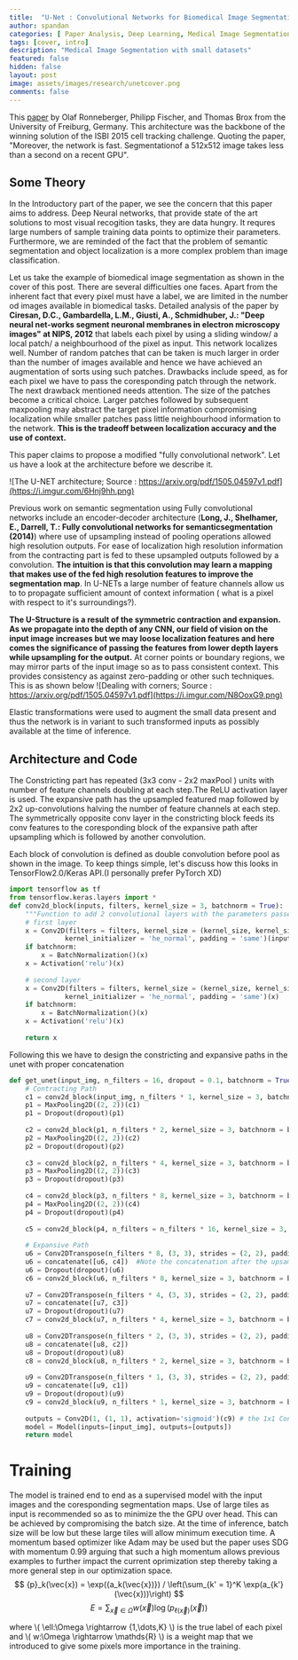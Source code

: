 ```yaml
---
title:  "U-Net : Convolutional Networks for Biomedical Image Segmentation"
author: spandan
categories: [ Paper Analysis, Deep Learning, Medical Image Segmentation ]
tags: [cover, intro]
description: "Medical Image Segmentation with small datasets"
featured: false
hidden: false
layout: post
image: assets/images/research/unetcover.png
comments: false
---
```


This <a href="https://arxiv.org/pdf/1505.04597v1.pdf">paper</a> by Olaf Ronneberger, Philipp Fischer, and Thomas Brox from the University of Freiburg, Germany. This architecture was the backbone of the winning solution of the ISBI 2015 cell tracking challenge. Quoting the paper, "Moreover,  the  network  is  fast.  Segmentationof a 512x512 image takes less than a second on a recent GPU". 

## Some Theory
In the Introductory part of the paper, we see the concern that this paper aims to address. Deep Neural networks, that provide state of the art solutions to most visual recogition tasks, they are data hungry. It requres large numbers of sample training data points to optimize their parameters. Furthermore, we are reminded of the fact that the problem of semantic segmentation and object localization is a more complex problem than image classification. 

Let us take the example of biomedical image segmentation as shown in the cover of this post. There are several difficulties one faces. Apart from the inherent fact that every pixel must have a label, we are limited in the number od images available in biomedical tasks. Detailed analysis of the paper by  **Ciresan, D.C., Gambardella, L.M., Giusti, A., Schmidhuber, J.: "Deep neural net-works segment neuronal membranes in electron microscopy images" at NIPS, 2012** that labels each pixel by using a sliding window/ a local patch/ a neighbourhood of the pixel as input. This network localizes well. Number of random patches that can be taken is much larger in order than the number of images available and hence we have achieved an augmentation of sorts using such patches. Drawbacks include speed, as for each pixel we have to pass the coresponding patch through the network. The next drawback mentioned needs attention. The size of the patches become a critical choice. Larger patches followed by subsequent maxpooling may abstract the target pixel information compromising localization while smaller patches pass little neighbourhood information to the network. **This is the tradeoff between localization accuracy and the use of context.**

This paper claims to propose a modified "fully convolutional network". Let us have a look at the architecture before we describe it.

![The U-NET architecture; Source : https://arxiv.org/pdf/1505.04597v1.pdf](https://i.imgur.com/6Hnj9hh.png)

Previous work on semantic segmentation using Fully convolutional networks include an encoder-decoder architecture
(**Long,  J.,  Shelhamer,  E.,  Darrell,  T.:  Fully  convolutional  networks  for  semanticsegmentation (2014)**) where use of upsampling instead of pooling operations allowed high resolution outputs. For ease of localization high resolution information from the contracting part is fed to these upsampled outputs followed by a convolution. **The intuition is that this convolution may learn a mapping that makes use of the fed high resolution features to improve the segmentation map**. In U-NETs a large number of feature channels allow us to to propagate sufficient amount of context information ( what is a pixel with respect to it's surroundings?).

**The U-Structure is a result of the symmetric contraction and expansion. As we propagate into the depth of any CNN, our field of vision on the input image increases but we may loose localization features and here comes the significance of passing the features from lower depth layers while upsampling for the output.** At corner points or boundary regions, we may mirror parts of the input image so as to pass consistent context. This provides consistency as against zero-padding or other such techniques. This is as shown below
![Dealing with corners; Source : https://arxiv.org/pdf/1505.04597v1.pdf](https://i.imgur.com/N8OoxG9.png)

Elastic transformations were used to augment the small data present and thus the network is in variant to such transformed inputs as possibly available at the time of inference.

## Architecture and Code
The Constricting part has repeated (3x3 conv - 2x2 maxPool ) units with number of feature channels doubling at each step.The ReLU activation layer is used. The expansive path has the upsampled featured map followed by 2x2 up-convolutions halving the number of feature channels at each step. The symmetrically opposite conv layer in the constricting block feeds its conv features to the coresponding block of the expansive path after upsampling which is followed by another convolution. 

Each block of convolution is defined as double convolution before pool as shown in the image. To keep things simple, let's discuss how this looks in TensorFlow2.0/Keras API.(I personally prefer PyTorch XD)

```python
import tensorflow as tf
from tensorflow.keras.layers import *
def conv2d_block(inputs, filters, kernel_size = 3, batchnorm = True):
    """Function to add 2 convolutional layers with the parameters passed to it"""
    # first layer
    x = Conv2D(filters = filters, kernel_size = (kernel_size, kernel_size),\
              kernel_initializer = 'he_normal', padding = 'same')(inputs)
    if batchnorm:
        x = BatchNormalization()(x)
    x = Activation('relu')(x)
    
    # second layer
    x = Conv2D(filters = filters, kernel_size = (kernel_size, kernel_size),\
              kernel_initializer = 'he_normal', padding = 'same')(x)
    if batchnorm:
        x = BatchNormalization()(x)
    x = Activation('relu')(x)
    
    return x
```
Following this we have to design the constricting and expansive paths in the unet with proper concatenation
```python
def get_unet(input_img, n_filters = 16, dropout = 0.1, batchnorm = True):
    # Contracting Path
    c1 = conv2d_block(input_img, n_filters * 1, kernel_size = 3, batchnorm = batchnorm)
    p1 = MaxPooling2D((2, 2))(c1)
    p1 = Dropout(dropout)(p1)
    
    c2 = conv2d_block(p1, n_filters * 2, kernel_size = 3, batchnorm = batchnorm)
    p2 = MaxPooling2D((2, 2))(c2)
    p2 = Dropout(dropout)(p2)
    
    c3 = conv2d_block(p2, n_filters * 4, kernel_size = 3, batchnorm = batchnorm)
    p3 = MaxPooling2D((2, 2))(c3)
    p3 = Dropout(dropout)(p3)
    
    c4 = conv2d_block(p3, n_filters * 8, kernel_size = 3, batchnorm = batchnorm)
    p4 = MaxPooling2D((2, 2))(c4)
    p4 = Dropout(dropout)(p4)
    
    c5 = conv2d_block(p4, n_filters = n_filters * 16, kernel_size = 3, batchnorm = batchnorm)
    
    # Expansive Path
    u6 = Conv2DTranspose(n_filters * 8, (3, 3), strides = (2, 2), padding = 'same')(c5)
    u6 = concatenate([u6, c4])  #Note the concatenation after the upsampling
    u6 = Dropout(dropout)(u6)
    c6 = conv2d_block(u6, n_filters * 8, kernel_size = 3, batchnorm = batchnorm)
    
    u7 = Conv2DTranspose(n_filters * 4, (3, 3), strides = (2, 2), padding = 'same')(c6)
    u7 = concatenate([u7, c3])
    u7 = Dropout(dropout)(u7)
    c7 = conv2d_block(u7, n_filters * 4, kernel_size = 3, batchnorm = batchnorm)
    
    u8 = Conv2DTranspose(n_filters * 2, (3, 3), strides = (2, 2), padding = 'same')(c7)
    u8 = concatenate([u8, c2])
    u8 = Dropout(dropout)(u8)
    c8 = conv2d_block(u8, n_filters * 2, kernel_size = 3, batchnorm = batchnorm)
    
    u9 = Conv2DTranspose(n_filters * 1, (3, 3), strides = (2, 2), padding = 'same')(c8)
    u9 = concatenate([u9, c1])
    u9 = Dropout(dropout)(u9)
    c9 = conv2d_block(u9, n_filters * 1, kernel_size = 3, batchnorm = batchnorm)
    
    outputs = Conv2D(1, (1, 1), activation='sigmoid')(c9) # the 1x1 Conv 
    model = Model(inputs=[input_img], outputs=[outputs])
    return model
```

# Training 

The model is trained end to end as a supervised model with the input images and the coresponding segmentation maps. Use of large tiles as input is recommended so as to minimize the the GPU over head. This can be achieved by compromising the batch size. At the time of inference, batch size will be low but these large tiles will allow minimum execution time. A momentum based optimizer like Adam may be used but the paper uses SDG with momentum 0.99 arguing that such a high momentum allows previous examples to further impact the current oprimization step thereby taking a more general step in our optimization space.
$$ {p}_k(\vec{x}) = \exp({a_k(\vec{x})}) / \left(\sum_{k' =     1}^K \exp(a_{k'}(\vec{x}))\right) $$
$$ \begin{equation} E = \sum_{\vec{x} \in \Omega} w(\vec{x}) \log({p}_{\ell(\vec{x})}(\vec{x})) \end{equation} $$

where \\( \ell:\Omega \rightarrow \{1,\dots,K\} \\) is the true label of each pixel and \\( w:\Omega \rightarrow \mathds{R} \\) is a weight map that we introduced to give some pixels more importance in the training.


                                                                                                                                                                                                                                              
